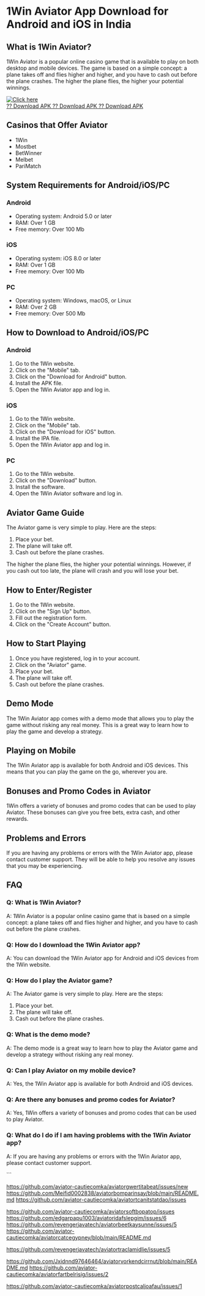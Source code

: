 # 1Win Aviator App Download for Android and iOS in India

## What is 1Win Aviator?

1Win Aviator is a popular online casino game that is available to play
on both desktop and mobile devices. The game is based on a simple
concept: a plane takes off and flies higher and higher, and you have to
cash out before the plane crashes. The higher the plane flies, the
higher your potential winnings.

[![Click
here](https://readscoops.com/wp-content/uploads/2023/03/Readscoop-aviator-1-1.jpg)](https://traff.sbs/deff?key=1win+aviator+download)\
[?? Download APK ?? Download APK ?? Download
APK](https://traff.sbs/deff?key=1win+aviator+download)

## Casinos that Offer Aviator

-   1Win
-   Mostbet
-   BetWinner
-   Melbet
-   PariMatch

## System Requirements for Android/iOS/PC

### Android

-   Operating system: Android 5.0 or later
-   RAM: Over 1 GB
-   Free memory: Over 100 Mb

### iOS

-   Operating system: iOS 8.0 or later
-   RAM: Over 1 GB
-   Free memory: Over 100 Mb

### PC

-   Operating system: Windows, macOS, or Linux
-   RAM: Over 2 GB
-   Free memory: Over 500 Mb

## How to Download to Android/iOS/PC

### Android

1.  Go to the 1Win website.
2.  Click on the "Mobile" tab.
3.  Click on the "Download for Android" button.
4.  Install the APK file.
5.  Open the 1Win Aviator app and log in.

### iOS

1.  Go to the 1Win website.
2.  Click on the "Mobile" tab.
3.  Click on the "Download for iOS" button.
4.  Install the IPA file.
5.  Open the 1Win Aviator app and log in.

### PC

1.  Go to the 1Win website.
2.  Click on the "Download" button.
3.  Install the software.
4.  Open the 1Win Aviator software and log in.

## Aviator Game Guide

The Aviator game is very simple to play. Here are the steps:

1.  Place your bet.
2.  The plane will take off.
3.  Cash out before the plane crashes.

The higher the plane flies, the higher your potential winnings. However,
if you cash out too late, the plane will crash and you will lose your
bet.

## How to Enter/Register

1.  Go to the 1Win website.
2.  Click on the "Sign Up" button.
3.  Fill out the registration form.
4.  Click on the "Create Account" button.

## How to Start Playing

1.  Once you have registered, log in to your account.
2.  Click on the "Aviator" game.
3.  Place your bet.
4.  The plane will take off.
5.  Cash out before the plane crashes.

## Demo Mode

The 1Win Aviator app comes with a demo mode that allows you to play the
game without risking any real money. This is a great way to learn how to
play the game and develop a strategy.

## Playing on Mobile

The 1Win Aviator app is available for both Android and iOS devices. This
means that you can play the game on the go, wherever you are.

## Bonuses and Promo Codes in Aviator

1Win offers a variety of bonuses and promo codes that can be used to
play Aviator. These bonuses can give you free bets, extra cash, and
other rewards.

## Problems and Errors

If you are having any problems or errors with the 1Win Aviator app,
please contact customer support. They will be able to help you resolve
any issues that you may be experiencing.

## FAQ

### Q: What is 1Win Aviator?

A: 1Win Aviator is a popular online casino game that is based on a
simple concept: a plane takes off and flies higher and higher, and you
have to cash out before the plane crashes.

### Q: How do I download the 1Win Aviator app?

A: You can download the 1Win Aviator app for Android and iOS devices
from the 1Win website.

### Q: How do I play the Aviator game?

A: The Aviator game is very simple to play. Here are the steps:

1.  Place your bet.
2.  The plane will take off.
3.  Cash out before the plane crashes.

### Q: What is the demo mode?

A: The demo mode is a great way to learn how to play the Aviator game
and develop a strategy without risking any real money.

### Q: Can I play Aviator on my mobile device?

A: Yes, the 1Win Aviator app is available for both Android and iOS
devices.

### Q: Are there any bonuses and promo codes for Aviator?

A: Yes, 1Win offers a variety of bonuses and promo codes that can be
used to play Aviator.

### Q: What do I do if I am having problems with the 1Win Aviator app?

A: If you are having any problems or errors with the 1Win Aviator app,
please contact customer support.

\`\`\`

https://github.com/aviator-cautiecomka/aviatorgwertitabeat/issues/new
https://github.com/Meifid0002838/aviatorbomparinsay/blob/main/README.md
https://github.com/aviator-cautiecomka/aviatortcanitstatdao/issues

https://github.com/aviator-cautiecomka/aviatorsoftbopatop/issues
https://github.com/edgarpapu1003/aviatoridafslepgim/issues/6
https://github.com/revengerjavatech/aviatorbeetkaysunne/issues/5
https://github.com/aviator-cautiecomka/aviatorcatcegypney/blob/main/README.md

https://github.com/revengerjavatech/aviatortraclamidlie/issues/5

https://github.com/Jxidnnd97646464/aviatorvorkendcirrnut/blob/main/README.md
https://github.com/aviator-cautiecomka/aviatorfartbelrisig/issues/2

https://github.com/aviator-cautiecomka/aviatorpostcaljoafau/issues/1
